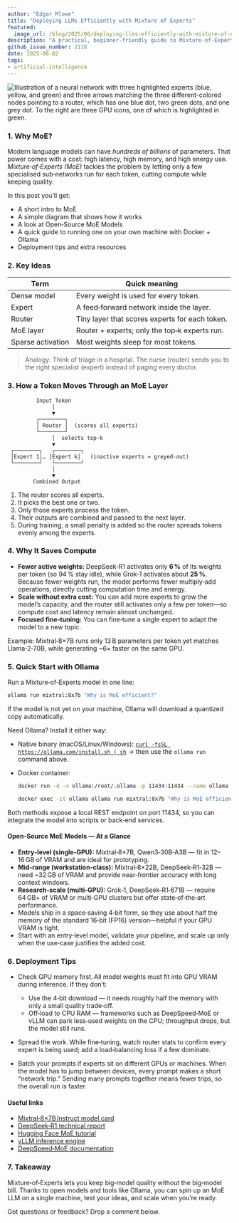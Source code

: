 ```yaml
---
author: "Edgar Mlowe"
title: "Deploying LLMs Efficiently with Mixture of Experts"
featured:
  image_url: /blog/2025/06/deploying-llms-efficiently-with-mixture-of-experts/moe-illusraction.webp
description: "A practical, beginner-friendly guide to Mixture-of-Experts (MoE) architectures for efficient LLM deployment."
github_issue_number: 2118
date: 2025-06-02
tags:
- artificial-intelligence
---
```


![Illustration of a neural network with three highlighted experts (blue, yellow, and green) and three arrows matching the three different-colored nodes pointing to a router, which has one blue dot, two green dots, and one grey dot. To the right are three GPU icons, one of which is highlighted in green.](/blog/2025/06/deploying-llms-efficiently-with-mixture-of-experts/moe-illusraction.webp)

<!-- Illustration by Edgar Mlowe, 2025. -->

### 1. Why MoE?

Modern language models can have *hundreds of billions* of parameters. That power comes with a cost: high latency, high memory, and high energy use. *Mixture‑of‑Experts (MoE)* tackles the problem by letting only a few specialised sub‑networks run for each token, cutting compute while keeping quality.

In this post you’ll get:

- A short intro to MoE
- A simple diagram that shows how it works
- A look at Open‑Source MoE Models
- A quick guide to running one on your own machine with Docker + Ollama
- Deployment tips and extra resources

### 2. Key Ideas

| Term                  | Quick meaning                                  |
| --------------------- | ---------------------------------------------- |
| Dense model           | Every weight is used for every token.          |
| Expert                | A feed‑forward network inside the layer.       |
| Router                | Tiny layer that scores experts for each token. |
| MoE layer             | Router + experts; only the top‑k experts run.  |
| Sparse activation     | Most weights sleep for most tokens.            |

> Analogy: Think of triage in a hospital. The nurse (router) sends you to the right specialist (expert) instead of paging every doctor.

### 3. How a Token Moves Through an MoE Layer

```plain
         Input Token
              │
              ▼
         ┌────────┐
         │ Router │  (scores all experts)
         └────────┘
              │  selects top‑k
              ▼
 ┌────────┐   ┌────────┐
 │Expert 1│… │Expert k│   (inactive experts ≈ greyed‑out)
 └────────┘   └────────┘
              │
              ▼
        Combined Output
```

1. The router scores all experts.
2. It picks the best one or two.
3. Only those experts process the token.
4. Their outputs are combined and passed to the next layer.
5. During training, a small penalty is added so the router spreads tokens evenly among the experts.


### 4. Why It Saves Compute

* **Fewer active weights:** DeepSeek‑R1 activates only **6 %** of its weights per token (so 94 % stay idle), while Grok‑1 activates about **25 %**. Because fewer weights run, the model performs fewer multiply‑add operations, directly cutting computation time and energy.
* **Scale without extra cost:** You can add more experts to grow the model’s capacity, and the router still activates only a few per token—so compute cost and latency remain almost unchanged.
* **Focused fine‑tuning:** You can fine‑tune a single expert to adapt the model to a new topic.

Example: Mixtral‑8×7B runs only 13 B parameters per token yet matches Llama‑2‑70B, while generating \~6× faster on the same GPU.

### 5. Quick Start with Ollama

Run a Mixture‑of‑Experts model in one line:

```bash
ollama run mixtral:8x7b "Why is MoE efficient?"
```

If the model is not yet on your machine, Ollama will download a quantized copy automatically.

Need Ollama? Install it either way:

* Native binary (macOS/​Linux/​Windows): [`curl -fsSL https://ollama.com/install.sh | sh`](https://ollama.com/download)  → then use the `ollama run` command above.
* Docker container:

  ```bash
  docker run -d -v ollama:/root/.ollama -p 11434:11434 --name ollama ollama/ollama

  docker exec -it ollama ollama run mixtral:8x7b "Why is MoE efficient?"
  ```

Both methods expose a local REST endpoint on port 11434, so you can integrate the model into scripts or back‑end services.

#### Open‑Source MoE Models — At a Glance

* **Entry‑level (single‑GPU):** Mixtral‑8×7B, Qwen3‑30B‑A3B — fit in 12–16 GB of VRAM and are ideal for prototyping.
* **Mid‑range (workstation‑class):** Mixtral‑8×22B, DeepSeek‑R1‑32B — need \~32 GB of VRAM and provide near‑frontier accuracy with long context windows.
* **Research‑scale (multi‑GPU):** Grok‑1, DeepSeek‑R1‑671B — require 64 GB+ of VRAM or multi‑GPU clusters but offer state‑of‑the‑art performance.
* Models ship in a space‑saving 4‑bit form, so they use about half the memory of the standard 16‑bit (FP16) version—helpful if your GPU VRAM is tight.
* Start with an entry‑level model, validate your pipeline, and scale up only when the use‑case justifies the added cost.

### 6. Deployment Tips

* Check GPU memory first. All model weights must fit into GPU VRAM during inference. If they don’t:

  * Use the 4‑bit download — it needs roughly half the memory with only a small quality trade‑off.
  * Off‑load to CPU RAM — frameworks such as DeepSpeed‑MoE or vLLM can park less‑used weights on the CPU; throughput drops, but the model still runs.
* Spread the work. While fine‑tuning, watch router stats to confirm every expert is being used; add a load‑balancing loss if a few dominate.
* Batch your prompts if experts sit on different GPUs or machines.  When the model has to jump between devices, every prompt makes a short “network trip.” Sending many prompts together means fewer trips, so the overall run is faster.

#### Useful links

* [Mixtral‑8×7B Instruct model card](https://huggingface.co/mistralai/Mixtral-8x7B-Instruct-v0.1)
* [DeepSeek‑R1 technical report](https://github.com/deepseek-ai/DeepSeek-LLM)
* [Hugging Face MoE tutorial](https://huggingface.co/blog/moe)
* [vLLM inference engine](https://github.com/vllm-project/vllm)
* [DeepSpeed‑MoE documentation](https://deepspeed.readthedocs.io/en/latest/moe.html)

### 7. Takeaway

Mixture‑of‑Experts lets you keep big‑model quality without the big‑model bill. Thanks to open models and tools like Ollama, you can spin up an MoE LLM on a single machine, test your ideas, and scale when you’re ready.

Got questions or feedback? Drop a comment below.
